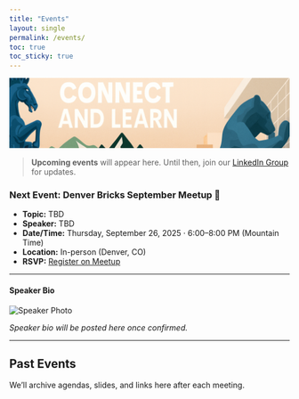 ```yaml
---
title: "Events"
layout: single
permalink: /events/
toc: true
toc_sticky: true
---
```

![denverbricks.org Banner - Connect and learn](/assets/images/denverbricks-banner-simple.png "denverbricks.org Banner - Connect and learn")
> **Upcoming events** will appear here. Until then, join our [LinkedIn Group](https://www.linkedin.com/groups/14811090) for updates.

### Next Event: Denver Bricks September Meetup 🎉
- **Topic:** TBD  
- **Speaker:** TBD  
- **Date/Time:** Thursday, September 26, 2025 · 6:00–8:00 PM (Mountain Time)  
- **Location:** In-person (Denver, CO)  
- **RSVP:** [Register on Meetup](https://www.meetup.com/denverbricks-colorado-databricks-user-group/events/311028405/?eventOrigin=group_events_list)  

---

#### Speaker Bio  
![Speaker Photo](/assets/images/speakers/tbd.png)  

*Speaker bio will be posted here once confirmed.*  

---

## Past Events
We’ll archive agendas, slides, and links here after each meeting.
